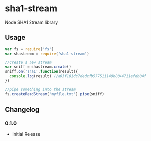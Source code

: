 sha1-stream
===========

Node SHA1 Stream library

## Usage

```js
var fs = require('fs')
var shastream = require('sha1-stream')

//create a new stream
var sniff = shastream.create()
sniff.on('sha1',function(result){
  console.log(result) //a03f181dc7dedcfb577511149b8844711efdb04f
})

//pipe something into the stream
fs.createReadStream('myfile.txt').pipe(sniff)
```

## Changelog

### 0.1.0
* Initial Release
